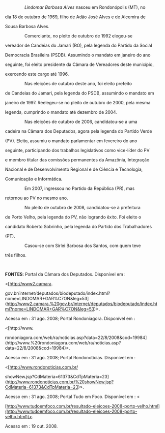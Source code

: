 

 



                *Lindomar Barbosa Alves* nasceu em Rondonópolis (MT), no

dia 18 de outubro de 1969, filho de Adão José Alves e de Alcemira de

Sousa Barbosa Alves.



                Comerciante, no pleito de outubro de 1992 elegeu-se

vereador de Candeias do Jamari (RO), pela legenda do Partido da Social

Democracia Brasileira (PSDB). Assumindo o mandato em janeiro do ano

seguinte, foi eleito presidente da Câmara de Vereadores deste município,

exercendo este cargo até 1996.



                Nas eleições de outubro deste ano, foi eleito prefeito

de Candeias do Jamari, pela legenda do PSDB, assumindo o mandato em

janeiro de 1997. Reelegeu-se no pleito de outubro de 2000, pela mesma

legenda, cumprindo o mandato até dezembro de 2004.



                Nas eleições de outubro de 2006, candidatou-se a uma

cadeira na Câmara dos Deputados, agora pela legenda do Partido Verde

(PV). Eleito, assumiu o mandato parlamentar em fevereiro do ano

seguinte, participando dos trabalhos legislativos como vice-líder do PV

e membro titular das comissões permanentes da Amazônia, Integração

Nacional e de Desenvolvimento Regional e de Ciência e Tecnologia,

Comunicação e Informática.



                Em 2007, ingressou no Partido da República (PR), mas

retornou ao PV no mesmo ano.



                No pleito de outubro de 2008, candidatou-se à prefeitura

de Porto Velho, pela legenda do PV, não logrando êxito. Foi eleito o

candidato Roberto Sobrinho, pela legenda do Partido dos Trabalhadores

(PT).



                Casou-se com Sirlei Barbosa dos Santos, com quem teve

três filhos.



 



**FONTES**: Portal da Câmara dos Deputados. Disponível em :

\<[http://www2.camara.

gov.br/internet/deputados/biodeputado/index.html?nome=LINDOMAR+GAR%C7ON&leg=53](http://www2.camara.%20gov.br/internet/deputados/biodeputado/index.html?nome=LINDOMAR+GAR%C7ON&leg=53)\>.

Acesso em : 31 ago. 2008; Portal Rondoniagora. Disponível em :

\<[http://www.

rondoniagora.com/web/ra/noticias.asp?data=22/8/2008&cod=19984](http://www.%20rondoniagora.com/web/ra/noticias.asp?data=22/8/2008&cod=19984)\>.

Acesso em : 31 ago. 2008; Portal Rondonotícias. Disponível em :

\<[http://www.rondonoticias.com.br/

showNew.jsp?CdMateria=61373&CdTpMateria=23](http://www.rondonoticias.com.br/%20showNew.jsp?CdMateria=61373&CdTpMateria=23)\>.

Acesso em : 31 ago. 2008; Portal Tudo em Foco. Disponível em : \<

[http://www.tudoemfoco.com.br/resultado-eleicoes-2008-porto-velho.html](http://www.tudoemfoco.com.br/resultado-eleicoes-2008-porto-velho.html)\>.

Acesso em : 19 out. 2008.



 

